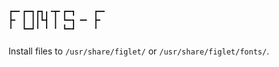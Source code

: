 ```
┏━╸┏━┓┏┓╻╺┳╸┏━┓    ┏━╸
┣╸ ┃ ┃┃┗┫ ┃ ┗━┓ ━╸ ┣╸
╹  ┗━┛╹ ╹ ╹ ┗━┛    ╹
```
####
Install files to `/usr/share/figlet/` or `/usr/share/figlet/fonts/`.


